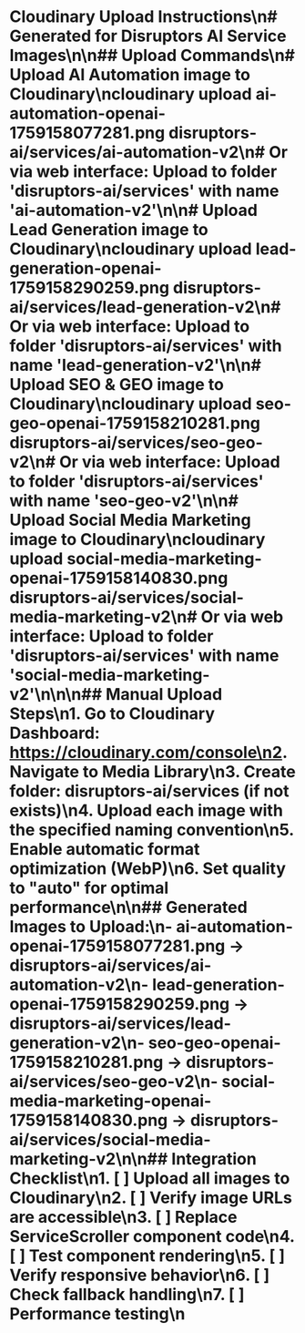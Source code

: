 # Cloudinary Upload Instructions\n# Generated for Disruptors AI Service Images\n\n## Upload Commands\n# Upload AI Automation image to Cloudinary\ncloudinary upload ai-automation-openai-1759158077281.png disruptors-ai/services/ai-automation-v2\n# Or via web interface: Upload to folder 'disruptors-ai/services' with name 'ai-automation-v2'\n\n# Upload Lead Generation image to Cloudinary\ncloudinary upload lead-generation-openai-1759158290259.png disruptors-ai/services/lead-generation-v2\n# Or via web interface: Upload to folder 'disruptors-ai/services' with name 'lead-generation-v2'\n\n# Upload SEO & GEO image to Cloudinary\ncloudinary upload seo-geo-openai-1759158210281.png disruptors-ai/services/seo-geo-v2\n# Or via web interface: Upload to folder 'disruptors-ai/services' with name 'seo-geo-v2'\n\n# Upload Social Media Marketing image to Cloudinary\ncloudinary upload social-media-marketing-openai-1759158140830.png disruptors-ai/services/social-media-marketing-v2\n# Or via web interface: Upload to folder 'disruptors-ai/services' with name 'social-media-marketing-v2'\n\n\n## Manual Upload Steps\n1. Go to Cloudinary Dashboard: https://cloudinary.com/console\n2. Navigate to Media Library\n3. Create folder: disruptors-ai/services (if not exists)\n4. Upload each image with the specified naming convention\n5. Enable automatic format optimization (WebP)\n6. Set quality to "auto" for optimal performance\n\n## Generated Images to Upload:\n- ai-automation-openai-1759158077281.png → disruptors-ai/services/ai-automation-v2\n- lead-generation-openai-1759158290259.png → disruptors-ai/services/lead-generation-v2\n- seo-geo-openai-1759158210281.png → disruptors-ai/services/seo-geo-v2\n- social-media-marketing-openai-1759158140830.png → disruptors-ai/services/social-media-marketing-v2\n\n## Integration Checklist\n1. [ ] Upload all images to Cloudinary\n2. [ ] Verify image URLs are accessible\n3. [ ] Replace ServiceScroller component code\n4. [ ] Test component rendering\n5. [ ] Verify responsive behavior\n6. [ ] Check fallback handling\n7. [ ] Performance testing\n